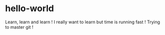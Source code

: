 # hello-world
Learn, learn and learn !
I really want to learn but time is running fast !
Trying to master git !
